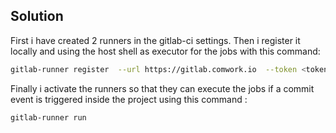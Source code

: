 ## Solution
First i have created 2 runners in the gitlab-ci settings. 
Then i register it locally and using the host shell as executor for the jobs with this command:

```bash
gitlab-runner register  --url https://gitlab.comwork.io  --token <token>
```

Finally i activate the runners so that they can execute the jobs if a commit event is triggered inside the project using this command :

```bash
gitlab-runner run
```